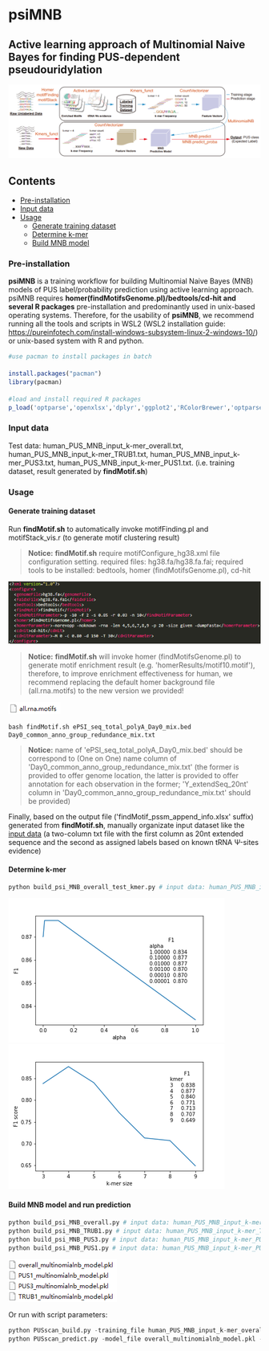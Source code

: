 # psiMNB

## Active learning approach of Multinomial Naive Bayes for finding PUS-dependent pseudouridylation

![psiMNB](psiMNB.png)

## Contents
- [Pre-installation](#pre-installation)
- [Input data](#input-data)
- [Usage](#Usage)
  - [Generate training dataset](#generate-training-dataset)
  - [Determine k-mer](#determine-k-mer)
  - [Build MNB model](#build-mnb-model)

### Pre-installation
**psiMNB** is a training workflow for building Multinomial Naive Bayes (MNB) models of PUS label/probability prediction using active learning approach. psiMNB requires **homer(findMotifsGenome.pl)/bedtools/cd-hit and several R packages** pre-installation and predominantly used in unix-based operating systems. Therefore, for the usability of **psiMNB**, we recommend running all the tools and scripts in WSL2 (WSL2 installation guide: https://pureinfotech.com/install-windows-subsystem-linux-2-windows-10/) or unix-based system with R and python.

```R
#use pacman to install packages in batch

install.packages("pacman")
library(pacman)

#load and install required R packages 
p_load('optparse','openxlsx','dplyr','ggplot2','RColorBrewer','optparse','motifStack','gridGraphics','stringr')
```
### Input data
Test data: human_PUS_MNB_input_k-mer_overall.txt, human_PUS_MNB_input_k-mer_TRUB1.txt, human_PUS_MNB_input_k-mer_PUS3.txt, human_PUS_MNB_input_k-mer_PUS1.txt. (i.e. training dataset, result generated by **findMotif.sh**)

### Usage

#### Generate training dataset

Run **findMotif.sh** to automatically invoke motifFinding.pl and motifStack_vis.r (to generate motif clustering result)

> **Notice:** **findMotif.sh** require motifConfigure_hg38.xml file configuration setting. required files: hg38.fa/hg38.fa.fai; required tools to be installed: bedtools, homer (findMotifsGenome.pl), cd-hit

![motifConfigure_hg38](motifConfigure_hg38.png)

> **Notice:** **findMotif.sh** will invoke homer (findMotifsGenome.pl) to generate motif enrichment result (e.g. 'homerResults/motif10.motif'), therefore, to improve enrichment effectiveness for human, we recommend replacing the default homer background file (all.rna.motifs) to the new version we provided!

![all.rna.motifs](all.rna.motifs.png)

```shell
bash findMotif.sh ePSI_seq_total_polyA_Day0_mix.bed Day0_common_anno_group_redundance_mix.txt
```

> **Notice:** name of 'ePSI_seq_total_polyA_Day0_mix.bed' should be correspond to (One on One) name column of 'Day0_common_anno_group_redundance_mix.txt' (the former is provided to offer genome location, the latter is provided to offer annotation for each observation in the former; 'Y_extendSeq_20nt' column in 'Day0_common_anno_group_redundance_mix.txt' should be provided)


Finally, based on the output file ('findMotif_pssm_append_info.xlsx' suffix) generated from **findMotif.sh**, manually organizate input dataset like the [input data](#input-data) (a two-column txt file with the first column as 20nt extended sequence and the second as assigned labels based on known tRNA Ψ-sites evidence)

#### Determine k-mer
```python
python build_psi_MNB_overall_test_kmer.py # input data: human_PUS_MNB_input_k-mer_overall.txt is loaded
```

![alpha_plot](alpha_plot.png) ![kmer_plot](kmer_plot.png)

#### Build MNB model and run prediction
```python
python build_psi_MNB_overall.py # input data: human_PUS_MNB_input_k-mer_overall.txt is loaded
python build_psi_MNB_TRUB1.py # input data: human_PUS_MNB_input_k-mer_TRUB1.txt is loaded
python build_psi_MNB_PUS3.py # input data: human_PUS_MNB_input_k-mer_PUS3.txt is loaded
python build_psi_MNB_PUS1.py # input data: human_PUS_MNB_input_k-mer_PUS1.txt is loaded
```

![model_result](model_result.png)

Or run with script parameters:

```python
python PUSscan_build.py -training_file human_PUS_MNB_input_k-mer_overall.txt -model_name overall -to_predict Day0_common_anno_group_redundance_mix.txt -output_dir /public/home/chenzr/PSI_Seq_brainCell/A1-A12-totalRNA-result/psiFinder_ANN_res/PUSscan_test 
python PUSscan_predict.py -model_file overall_multinomialnb_model.pkl -to_predict Day0_common_anno_group_redundance_mix.txt -output_dir /public/home/chenzr/PSI_Seq_brainCell/A1-A12-totalRNA-result/psiFinder_ANN_res/PUSscan_test
```
